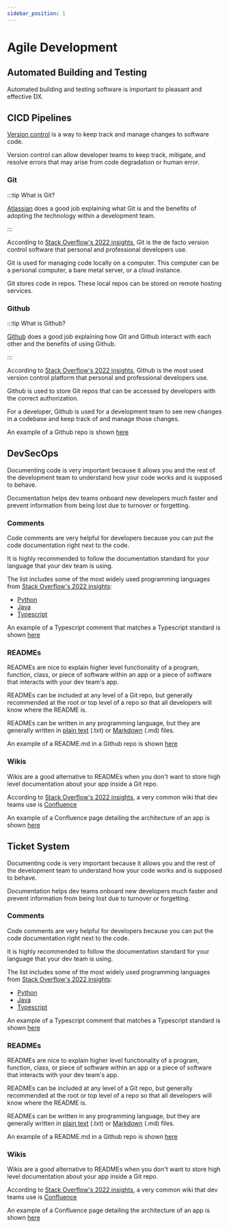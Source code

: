 ```yaml
---
sidebar_position: 1
---
```


# Agile Development

## Automated Building and Testing

Automated building and testing software is important to pleasant and effective DX.

## CICD Pipelines

[Version control](https://www.atlassian.com/git/tutorials/what-is-version-control) is a way to keep track and manage changes to software code.  

Version control can allow developer teams to keep track, mitigate, and resolve errors that may arise from code degradation or human error.  

### Git

:::tip What is Git?

[Atlassian](https://www.atlassian.com/git/tutorials/what-is-git) does a good job explaining what Git is and the benefits of adopting the technology within a development team.

:::

According to [Stack Overflow's 2022 insights](https://survey.stackoverflow.co/2022#version-control-version-control-system), Git is the de facto version control software that personal and professional developers use.

Git is used for managing code locally on a computer.  This computer can be a personal computer, a bare metal server, or a cloud instance.

Git stores code in repos.  These local repos can be stored on remote hosting services.

### Github

:::tip What is Github?

[Github](https://docs.github.com/en/get-started/start-your-journey/about-github-and-git) does a good job explaining how Git and Github interact with each other and the benefits of using Github.

:::

According to [Stack Overflow's 2022 insights](https://survey.stackoverflow.co/2022#section-version-control-version-control-platforms), Github is the most used version control platform that personal and professional developers use.

Github is used to store Git repos that can be accessed by developers with the correct authorization.  

For a developer, Github is used for a development team to see new changes in a codebase and keep track of and manage those changes.

An example of a Github repo is shown [here](https://github.com/opencaesar/oml-vision)

## DevSecOps

Documenting code is very important because it allows you and the rest of the development team to understand how your code works and is supposed to behave.

Documentation helps dev teams onboard new developers much faster and prevent information from being lost due to turnover or forgetting. 

### Comments

Code comments are very helpful for developers because you can put the code documentation right next to the code.  

It is highly recommended to follow the documentation standard for your language that your dev team is using.

The list includes some of the most widely used programming languages from [Stack Overflow's 2022 insights](https://survey.stackoverflow.co/2022#section-most-popular-technologies-programming-scripting-and-markup-languages):
- [Python](https://peps.python.org/pep-0257/)
- [Java](https://www.baeldung.com/javadoc#javadoc-comments)
- [Typescript](https://tsdoc.org/)

An example of a Typescript comment that matches a Typescript standard is shown [here](https://github.com/opencaesar/oml-vision/blob/0db2cc46778f1441474c0d4aebc071df453cf52d/controller/src/utilities/loaders/loadCommandFiles.ts#L6-L15)

### READMEs

READMEs are nice to explain higher level functionality of a program, function, class, or piece of software within an app or a piece of software that interacts with your dev team's app.

READMEs can be included at any level of a Git repo, but generally recommended at the root or top level of a repo so that all developers will know where the README is.  

READMEs can be written in any programming language, but they are generally written in [plain text](https://www.adobe.com/uk/acrobat/resources/document-files/text-files/txt.html) (.txt) or [Markdown](https://www.markdownguide.org/) (.md) files.

An example of a README.md in a Github repo is shown [here](https://github.com/opencaesar/oml-vision/blob/0db2cc46778f1441474c0d4aebc071df453cf52d/README.md)

### Wikis

Wikis are a good alternative to READMEs when you don't want to store high level documentation about your app inside a Git repo.

According to [Stack Overflow's 2022 insights](https://survey.stackoverflow.co/2022#section-most-popular-technologies-asynchronous-tools), a very common wiki that dev teams use is [Confluence](https://www.atlassian.com/software/confluence)  

An example of a Confluence page detailing the architecture of an app is shown [here](https://openmbee.atlassian.net/wiki/spaces/OPENMBEE/pages/320765953/Flexo-MMS+Architecture)

## Ticket System

Documenting code is very important because it allows you and the rest of the development team to understand how your code works and is supposed to behave.

Documentation helps dev teams onboard new developers much faster and prevent information from being lost due to turnover or forgetting. 

### Comments

Code comments are very helpful for developers because you can put the code documentation right next to the code.  

It is highly recommended to follow the documentation standard for your language that your dev team is using.

The list includes some of the most widely used programming languages from [Stack Overflow's 2022 insights](https://survey.stackoverflow.co/2022#section-most-popular-technologies-programming-scripting-and-markup-languages):
- [Python](https://peps.python.org/pep-0257/)
- [Java](https://www.baeldung.com/javadoc#javadoc-comments)
- [Typescript](https://tsdoc.org/)

An example of a Typescript comment that matches a Typescript standard is shown [here](https://github.com/opencaesar/oml-vision/blob/0db2cc46778f1441474c0d4aebc071df453cf52d/controller/src/utilities/loaders/loadCommandFiles.ts#L6-L15)

### READMEs

READMEs are nice to explain higher level functionality of a program, function, class, or piece of software within an app or a piece of software that interacts with your dev team's app.

READMEs can be included at any level of a Git repo, but generally recommended at the root or top level of a repo so that all developers will know where the README is.  

READMEs can be written in any programming language, but they are generally written in [plain text](https://www.adobe.com/uk/acrobat/resources/document-files/text-files/txt.html) (.txt) or [Markdown](https://www.markdownguide.org/) (.md) files.

An example of a README.md in a Github repo is shown [here](https://github.com/opencaesar/oml-vision/blob/0db2cc46778f1441474c0d4aebc071df453cf52d/README.md)

### Wikis

Wikis are a good alternative to READMEs when you don't want to store high level documentation about your app inside a Git repo.

According to [Stack Overflow's 2022 insights](https://survey.stackoverflow.co/2022#section-most-popular-technologies-asynchronous-tools), a very common wiki that dev teams use is [Confluence](https://www.atlassian.com/software/confluence)  

An example of a Confluence page detailing the architecture of an app is shown [here](https://openmbee.atlassian.net/wiki/spaces/OPENMBEE/pages/320765953/Flexo-MMS+Architecture)